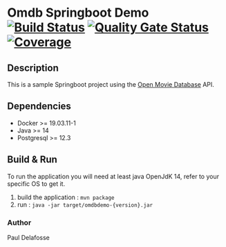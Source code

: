 # Omdb Springboot Demo &emsp; [![Build Status]][travis] [![Quality Gate Status]][sonar] [![Coverage]][sonar]
                       
[Build Status]: https://travis-ci.com/oknozor/omdb-spring-demo.svg?branch=master
[travis]: https://travis-ci.com/oknozor/omdb-spring-demo
[Quality Gate Status]: https://sonarcloud.io/api/project_badges/measure?project=oknozor_omdb-spring-demo&metric=alert_status
[Coverage]: https://sonarcloud.io/api/project_badges/measure?project=oknozor_omdb-spring-demo&metric=coverage
[sonar]: https://sonarcloud.io/dashboard?id=oknozor_omdb-spring-demo

## Description 

This is a sample Springboot project using the [Open Movie Database](http://www.omdbapi.com/) API.

## Dependencies 

- Docker >= 19.03.11-1
- Java >= 14
- Postgresql >= 12.3

## Build & Run

To run the application you will need at least java OpenJdK 14, refer
to your specific OS to get it. 

1. build the application : `mvn package`
2. run : `java -jar target/omdbdemo-{version}.jar`
 
### Author 
   
Paul Delafosse
